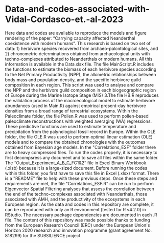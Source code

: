 # Data-and-codes-associated-with-Vidal-Cordasco-et.-al-2023
Here data and codes are available to reproduce the models and figure rendering of the paper: “Carrying capacity affected Neanderthal coexistence with modern humans”.  This research is based on two set of data: 1) herbivore species recovered from archaeo-palontological sites, and 2) chronometric determinations obtained from archaeological units with techno-complexes attributed to Neanderthals or modern humans. All this information is available in the Data.xlsx file. The file MainScript.R includes the functions to estimate the biomass of each herbivore species according to the Net Primary Productivity (NPP), the allometric relationships between body mass and population density, and the specific herbivore guild composition in each region. This script was used to analyse and compare the NPP and the herbivore guild composition in each biogeographic region of Europe during the Marine Isotope Stage (MIS) 3.The file HB.R reproduces the validation process of the macroecological model to estimate herbivore abundances (used in Main.R) against empirical present-day herbivore densities from a broad range of terrestrial ecosystems. Within the Paleoclimate folder, the file Pollen.R was used to perform pollen-based paleoclimate reconstructions with weighted averaging (WA) regressions. These predictive functions are used to estimate temperature and precipitation from the palynological fossil record in Europe. Within the OLE folder, the file OLE.R was used to perform optimal linear estimation (OLE) models and to compare the obtained chronologies with the outcomes obtained from Bayesian age models.  In the "Correlations_ESF" folder there are to heavy compressed files. To run the codes properly, it is necessary to first decompsress any document and to save all files within the same folder. The “Output_Experiment_A_B_C_FC1&2” file in Excel Binary Workbook (.xlsb) because it is a large-sized document. Before running the codes within this folder, you first have to save this file in Excel (.xlsx) format. There is a "README" file to help with these previous steps. Once these steps and requirements are met, the file "Correlations_ESF.R" can be run to perform Eigenvector Spatial Filtering analyses that assess the correlation between the end of the techno-complexes associated with Neanderthals, those associated with AMH, and the productivity of the ecosystems in each European region. 
As the data and codes in this repository are complete, it can be reproduced with only an R environment (tested for R v4.2.0) in RStudio. The necessary package dependencies are documented in each .R file. 
The content of this repository was made possible thanks to funding from the European Research Council (ERC) under the European Union's Horizon 2020 research and innovation programme (grant agreement No. 818299) for the SUBSILIENCE project
